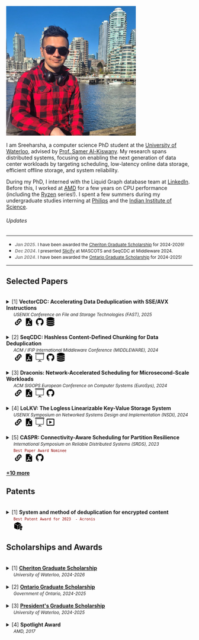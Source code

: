<img src="images/Title_Image_2.jpg" width=350>

I am Sreeharsha, a computer science PhD student at the [University of Waterloo](https://uwaterloo.ca/), advised by [Prof. Samer Al-Kiswany](https://cs.uwaterloo.ca/~alkiswan/index.html). My research spans distributed systems, focusing on enabling the next generation of data center workloads by targeting scheduling, low-latency online data storage, efficient offline storage, and system reliability. 

During my PhD, I interned with the Liquid Graph database team at [LinkedIn](https://www.linkedin.com/). Before this, I worked at [AMD](https://www.amd.com/en.html) for a few years on CPU performance (including the [Ryzen](https://www.amd.com/en/products/processors/desktops/ryzen.html) series!).  I spent a few summers during my undergraduate studies interning at [Philips](https://www.philips.com/global) and the [Indian Institute of Science](https://iisc.ac.in/).

###### Updates
---
* <small> <font style="color:gray"><b><em>Jan 2025</em>.</b></font> I have been awarded the <a href="https://cs.uwaterloo.ca/current-graduate-students/funding-and-awards/david-r-cheriton-graduate-scholarship">Cheriton Graduate Scholarship</a> for 2024-2026! </small>
 * <small> <font style="color:gray"><b><em>Dec 2024</em>.</b></font> I presented <a href="https://wasl.uwaterloo.ca/projects/nifty/">Slicify</a> at MASCOTS and SeqCDC at Middleware 2024. </small>   
 * <small> <font style="color:gray"><b><em>Jun 2024</em>.</b></font> I have been awarded the <a href= "https://osap.gov.on.ca/OSAPPortal/en/A-ZListofAid/PRDR019245.html">Ontario Graduate Scholarship</a> for 2024-2025! </small>   
 ---
 
## Selected Papers

<br>
<details> <summary> [1]
  <strong> VectorCDC: Accelerating Data Deduplication with SSE/AVX Instructions </strong> <br>
    &nbsp;&nbsp;&nbsp;&nbsp;&nbsp;<small><em>USENIX Conference on File and Storage Technologies (FAST), 2025</em></small> <br>
  </summary>
 &nbsp;&nbsp;&nbsp;&nbsp;&nbsp;&nbsp;&nbsp;&nbsp;<small><em>Sreeharsha Udayashankar</em>, Abdelrahman Baba and Samer Al-Kiswany </small>
</details>
&nbsp;&nbsp;&nbsp;&nbsp;&nbsp;<a href="https://www.usenix.org/conference/fast25/presentation/udayashankar"><img height="25" src="images/icon-link.png" /></a> <a href="papers/VectorCDC_FAST25.pdf"><img height="25" src="images/icon-pdf.png" /></a> <a href="https://github.com/UWASL/dedup-bench"><img height="25" src="images/icon-code.png" /></a> <a href="https://www.kaggle.com/datasets/sreeharshau/vm-deb-fast25"><img height="25" src="images/icon-dataset.png" /></a><br>

<br>
<details> <summary> [2]
  <strong> SeqCDC: Hashless Content-Defined Chunking for Data Deduplication </strong><br>
    &nbsp;&nbsp;&nbsp;&nbsp;&nbsp;<small><em>ACM / IFIP International Middleware Conference (MIDDLEWARE), 2024</em></small>
  </summary> 
  &nbsp;&nbsp;&nbsp;&nbsp;&nbsp;&nbsp;&nbsp;&nbsp;<small><em>Sreeharsha Udayashankar</em>, Abdelrahman Baba and Samer Al-Kiswany </small>
</details>
&nbsp;&nbsp;&nbsp;&nbsp;&nbsp;<a href="https://dl.acm.org/doi/10.1145/3652892.3700766"><img height="25" src="images/icon-link.png" /></a> <a href="papers/SeqCDC_Middleware24.pdf"><img height="25" src="images/icon-pdf.png" /></a> <a href="papers/SeqCDC_Middleware24_Slides.pdf"><img height="25" src="images/icon-slides.png" /></a> <a href="https://github.com/UWASL/dedup-bench"><img height="25" src="images/icon-code.png" /></a> <a href="https://www.kaggle.com/datasets/sreeharshau/vm-deb-fast25"><img height="25" src="images/icon-dataset.png" /></a><br>

<br>
<details> <summary> [3]
  <strong> Draconis: Network-Accelerated Scheduling for Microsecond-Scale Workloads </strong><br>
    &nbsp;&nbsp;&nbsp;&nbsp;&nbsp;<small><em>ACM SIGOPS European Conference on Computer Systems (EuroSys), 2024</em></small>
  </summary>
   &nbsp;&nbsp;&nbsp;&nbsp;&nbsp;&nbsp;&nbsp;&nbsp;<small><em>Sreeharsha Udayashankar</em>, Ashraf Abdel-Hadi, Ali Mashtizadeh and Samer Al-Kiswany </small>
</details>
&nbsp;&nbsp;&nbsp;&nbsp;&nbsp;<a href="https://dl.acm.org/doi/10.1145/3627703.3650060"><img height="25" src="images/icon-link.png" /></a> <a href="papers/Draconis_EuroSys24.pdf"><img height="25" src="images/icon-pdf.png" /></a> <a href="papers/Draconis_EuroSys24_Slides.pdf"><img height="25" src="images/icon-slides.png" /></a> <a href="https://github.com/UWASL/Draconis"><img height="25" src="images/icon-code.png" /></a><br>

<br>
<details> <summary> [4]
  <strong> LoLKV: The Logless Linearizable Key-Value Storage System </strong> <br>  
    &nbsp;&nbsp;&nbsp;&nbsp;&nbsp;<small><em>USENIX Symposium on Networked Systems Design and Implementation (NSDI), 2024 </em></small>
  </summary>
  &nbsp;&nbsp;&nbsp;&nbsp;&nbsp;&nbsp;&nbsp;&nbsp;<small>Ahmed Alquraan, <em>Sreeharsha Udayashankar</em>, Virendra Marathe, Bernard Wong and Samer Al-Kiswany</small>
</details>
&nbsp;&nbsp;&nbsp;&nbsp;&nbsp;<a href="https://www.usenix.org/conference/nsdi24/presentation/alquraan"><img height="25" src="images/icon-link.png" /></a> <a href="papers/LoLKV_NSDI24.pdf"><img height="25" src="images/icon-pdf.png" /></a> <a href="papers/LoLKV_NSDI24_Slides.pdf"><img height="25" src="images/icon-slides.png" /></a> <a href="https://www.youtube.com/watch?v=mgJoHFi845c"><img height="25" src="images/icon-video.png" /></a><br>

<br>
<details> <summary> [5]
  <strong> CASPR: Connectivity-Aware Scheduling for Partition Resilience </strong><br>  
  &nbsp;&nbsp;&nbsp;&nbsp;&nbsp;<small><em>International Symposium on Reliable Distributed Systems (SRDS), 2023</em></small><br>
  &nbsp;&nbsp;&nbsp;&nbsp;&nbsp;<code style="color:darkred"><small>Best Paper Award Nominee</small></code>
</summary>
  &nbsp;&nbsp;&nbsp;&nbsp;&nbsp;&nbsp;&nbsp;&nbsp;<small>Sara Qunaibi, <em>Sreeharsha Udayashankar</em> and Samer Al-Kiswany </small>
</details>
&nbsp;&nbsp;&nbsp;&nbsp;&nbsp;<a href="https://ieeexplore.ieee.org/abstract/document/10419277"><img height="25" src="images/icon-link.png" /></a> <a href="papers/CASPR_SRDS23.pdf"><img height="25" src="images/icon-pdf.png" /></a> <a href="https://github.com/UWASL/CASPR"><img height="25" src="images/icon-code.png" /></a><br>

<br>
<strong><a href="https://sreeharshau.github.io/publications">+10 more</a></strong> 

## Patents
<br>
<details> 
  <summary> [1]
    <strong> System and method of deduplication for encrypted content </strong> <br>
    &nbsp;&nbsp;&nbsp;&nbsp;&nbsp;<code style="color:darkred"><small>Best Patent Award for 2023  - Acronis</small></code>
  </summary>
  &nbsp;&nbsp;&nbsp;&nbsp;&nbsp;&nbsp;&nbsp;&nbsp;<small><em>Sreeharsha Udayashankar</em>, Abdelrahman Ba'ba', Samer Al-Kiswany, Serg Bell and Stanislav Protasov</small><br>
 </details>
&nbsp;&nbsp;&nbsp;&nbsp;&nbsp;<a href="https://www.freepatentsonline.com/y2025/0005171.html"><img height="25" src="images/icon-patent.png" /></a>
<br>

## Scholarships and Awards
<br>
<details> 
  <summary> [1] 
   <a href="https://cs.uwaterloo.ca/current-graduate-students/funding-and-awards/david-r-cheriton-graduate-scholarship"><strong>Cheriton Graduate Scholarship</strong></a><br>
  &nbsp;&nbsp;&nbsp;&nbsp;&nbsp;<small><em>University of Waterloo, 2024-2026</em></small>
  </summary>
  &nbsp;&nbsp;&nbsp;&nbsp;&nbsp;&nbsp;&nbsp;&nbsp; <small><b>Valued at:</b> $10,000/yr</small>
</details>

<br>
<details> 
  <summary> [2] 
   <a href="https://osap.gov.on.ca/OSAPPortal/en/A-ZListofAid/PRDR019245.html"><strong>Ontario Graduate Scholarship</strong></a><br>
  &nbsp;&nbsp;&nbsp;&nbsp;&nbsp;<small><em>Government of Ontario, 2024-2025</em></small>
  </summary>
  &nbsp;&nbsp;&nbsp;&nbsp;&nbsp;&nbsp;&nbsp;&nbsp; <small><b>Valued at:</b> $15,000/yr</small>
</details>

<br>
<details> 
  <summary> [3] 
  <strong><a href="https://uwaterloo.ca/graduate-studies-postdoctoral-affairs/current-students/internal-waterloo-awards/presidents-graduate-scholarship">President's Graduate Scholarship</a></strong><br>
  &nbsp;&nbsp;&nbsp;&nbsp;&nbsp;<small><em>University of Waterloo, 2024-2025</em></small>
  </summary>
 &nbsp;&nbsp;&nbsp;&nbsp;&nbsp;&nbsp;&nbsp;&nbsp; <small><b>Valued at:</b> $10,000/yr</small>
</details>

<br>
<details> 
  <summary> [4] 
   <strong>Spotlight Award</strong><br>
  &nbsp;&nbsp;&nbsp;&nbsp;&nbsp;<small><em>AMD, 2017</em></small>
  </summary>
</details>

  





